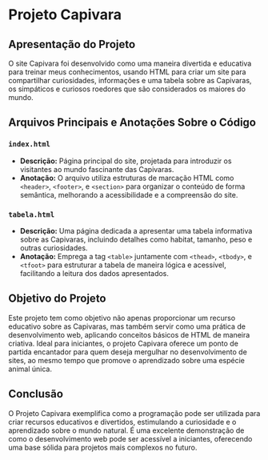 # Projeto Capivara

## Apresentação do Projeto

O site Capivara foi desenvolvido como uma maneira divertida e educativa para treinar meus conhecimentos, usando HTML para criar um site para compartilhar curiosidades, informações e uma tabela sobre as Capivaras, os simpáticos e curiosos roedores que são considerados os maiores do mundo.

## Arquivos Principais e Anotações Sobre o Código

### `index.html`
- **Descrição:** Página principal do site, projetada para introduzir os visitantes ao mundo fascinante das Capivaras.
- **Anotação:** O arquivo utiliza estruturas de marcação HTML como `<header>`, `<footer>`, e `<section>` para organizar o conteúdo de forma semântica, melhorando a acessibilidade e a compreensão do site.

### `tabela.html`
- **Descrição:** Uma página dedicada a apresentar uma tabela informativa sobre as Capivaras, incluindo detalhes como habitat, tamanho, peso e outras curiosidades.
- **Anotação:** Emprega a tag `<table>` juntamente com `<thead>`, `<tbody>`, e `<tfoot>` para estruturar a tabela de maneira lógica e acessível, facilitando a leitura dos dados apresentados.

## Objetivo do Projeto

Este projeto tem como objetivo não apenas proporcionar um recurso educativo sobre as Capivaras, mas também servir como uma prática de desenvolvimento web, aplicando conceitos básicos de HTML de maneira criativa. Ideal para iniciantes, o projeto Capivara oferece um ponto de partida encantador para quem deseja mergulhar no desenvolvimento de sites, ao mesmo tempo que promove o aprendizado sobre uma espécie animal única.

## Conclusão

O Projeto Capivara exemplifica como a programação pode ser utilizada para criar recursos educativos e divertidos, estimulando a curiosidade e o aprendizado sobre o mundo natural. É uma excelente demonstração de como o desenvolvimento web pode ser acessível a iniciantes, oferecendo uma base sólida para projetos mais complexos no futuro.
